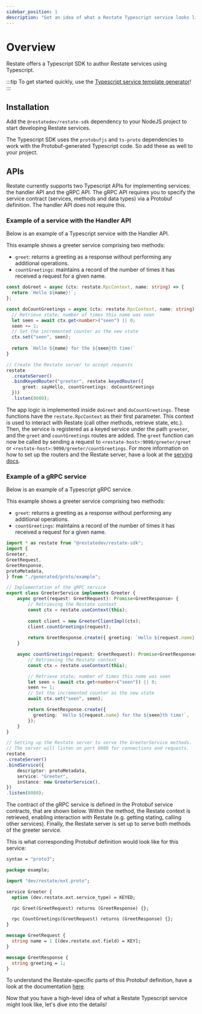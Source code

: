 ```yaml
---
sidebar_position: 1
description: "Get an idea of what a Restate Typescript service looks like."
---
```


# Overview

Restate offers a Typescript SDK to author Restate services using Typescript.

:::tip
To get started quickly, use the [Typescript service template generator](https://github.com/restatedev/node-template-generator)!
:::

## Installation

Add the `@restatedev/restate-sdk` dependency to your NodeJS project to start developing Restate services.

The Typescript SDK uses the `protobufjs` and `ts-proto` dependencies to work with the Protobuf-generated Typescript code.
So add these as well to your project.

## APIs
Restate currently supports two Typescript APIs for implementing services: the handler API and the gRPC API.
The gRPC API requires you to specify the service contract (services, methods and data types) via a Protobuf definition.
The handler API does not require this. 

### Example of a service with the Handler API
Below is an example of a Typescript service with the Handler API.

This example shows a greeter service comprising two methods:
- `greet`: returns a greeting as a response without performing any additional operations.
- `countGreetings`: maintains a record of the number of times it has received a request for a given name.

```typescript
const doGreet = async (ctx: restate.RpcContext, name: string) => {
  return `Hello ${name}!`;
};

const doCountGreetings = async (ctx: restate.RpcContext, name: string) => {
  // Retrieve state; number of times this name was seen
  let seen = await ctx.get<number>("seen") || 0;
  seen += 1;
  // Set the incremented counter as the new state
  ctx.set("seen", seen);
  
  return `Hello ${name} for the ${seen}th time!`
}

// Create the Restate server to accept requests
restate
  .createServer()
  .bindKeyedRouter("greeter", restate.keyedRouter({
      greet: sayHello, countGreetings: doCountGreetings
  }))
  .listen(8080);
```

The app logic is implemented inside `doGreet` and `doCountGreetings`.
These functions have the `restate.RpcContext` as their first parameter. This context is used to interact with Restate (call other methods, retrieve state, etc.).
Then, the service is registered as a keyed service under the path `greeter`, and the `greet` and `countGreetings` routes are added.
The `greet` function can now be called by sending a request to `<restate-host>:9090/greeter/greet` or `<restate-host>:9090/greeter/countGreetings`.
For more information on how to set up the routers and the Restate server, have a look at the [serving docs](/services/sdk/serving). 

###  Example of a gRPC service
Below is an example of a Typescript gRPC service.

This example shows a greeter service comprising two methods:
- `greet`: returns a greeting as a response without performing any additional operations.
- `countGreetings`: maintains a record of the number of times it has received a request for a given name.

```typescript
import * as restate from "@restatedev/restate-sdk";
import {
Greeter,
GreetRequest,
GreetResponse,
protoMetadata,
} from "./generated/proto/example";

// Implementation of the gRPC service
export class GreeterService implements Greeter {
    async greet(request: GreetRequest): Promise<GreetResponse> {
        // Retrieving the Restate context
        const ctx = restate.useContext(this);
        
        const client = new GreeterClientImpl(ctx);
        client.countGreetings(request);
        
        return GreetResponse.create({ greeting: `Hello ${request.name}` });
    }

    async countGreetings(request: GreetRequest): Promise<GreetResponse> {
        // Retrieving the Restate context
        const ctx = restate.useContext(this);

        // Retrieve state; number of times this name was seen
        let seen = (await ctx.get<number>("seen")) || 0;
        seen += 1;
        // Set the incremented counter as the new state
        await ctx.set("seen", seen);

        return GreetResponse.create({
          greeting: `Hello ${request.name} for the ${seen}th time!`,
        });
    }
}

// Setting up the Restate server to serve the GreeterService methods.
// The server will listen on port 8000 for connections and requests.
restate
.createServer()
.bindService({
    descriptor: protoMetadata,
    service: "Greeter",
    instance: new GreeterService(),
})
.listen(8080);
```

The contract of the gRPC service is defined in the Protobuf service contracts, that are shown below.
Within the method, the Restate context is retrieved, enabling interaction with Restate (e.g. getting stating, calling other services).
Finally, the Restate server is set up to serve both methods of the greeter service.

This is what corresponding Protobuf definition would look like for this service:

```protobuf
syntax = "proto3";

package example;

import "dev/restate/ext.proto";

service Greeter {
  option (dev.restate.ext.service_type) = KEYED;

  rpc Greet(GreetRequest) returns (GreetResponse) {};

  rpc CountGreetings(GreetRequest) returns (GreetResponse) {};
}

message GreetRequest {
  string name = 1 [(dev.restate.ext.field) = KEY];
}

message GreetResponse {
  string greeting = 1;
}
```

To understand the Restate-specific parts of this Protobuf definition, have a look at the documentation [here](/services/service_type#restate-service-contract).

Now that you have a high-level idea of what a Restate Typescript service might look like, let's dive into the details!
